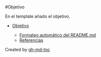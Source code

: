 
#Objetivo

 En el template añado el objetivo.

<!--ts-->



   * [Objetivo](./doc/00_objetivo.md#objetivo)

      * [Formateo automático del README.md](./doc/01_formato-documento.md#formateo-automático-del-readmemd)
      * [Referencias](./doc/01_formato-documento.md#referencias)

Created by [gh-md-toc](https://github.com/ekalinin/github-markdown-toc)

<!-- Added by: jmmirand, at: Sat Dec 26 18:34:33 CET 2020 -->

<!--te-->

